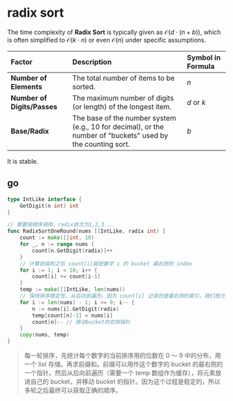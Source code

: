 # radix sort

The time complexity of **Radix Sort** is typically given as $\mathcal{O}(d \cdot (n+b))$, which is often simplified to $\mathcal{O}(k \cdot n)$ or even $\mathcal{O}(n)$ under specific assumptions.

| Factor                      | Description                                                                                                 | Symbol in Formula |
| :-------------------------- | :---------------------------------------------------------------------------------------------------------- | :---------------- |
| **Number of Elements**      | The total number of items to be sorted.                                                                     | $n$               |
| **Number of Digits/Passes** | The maximum number of digits (or length) of the longest item.                                               | $d$ or $k$        |
| **Base/Radix**              | The base of the number system (e.g., 10 for decimal), or the number of "buckets" used by the counting sort. | $b$               |

It is stable.

## go

```go
type IntLike interface {
	GetDigit(n int) int
}

// 需要按顺序调用，radix依次为1,2,3...
func RadixSortOneRound(nums []IntLike, radix int) {
	count := make([]int, 10)
	for _, n := range nums {
		count[n.GetDigit(radix)]++
	}
	// 计算前缀和之后 count[i]就是数字 i 的 bucket 最右侧的 index
	for i := 1; i < 10; i++ {
		count[i] += count[i-1]
	}
	temp := make([]IntLike, len(nums))
	// 保持排序稳定性，从后向前遍历。因为 count[i] 记录的是最右侧的索引。我们放元素的顺序也是从右向左
	for i := len(nums) - 1; i >= 0; i-- {
		n := nums[i].GetDigit(radix)
		temp[count[n]-1] = nums[i]
		count[n]-- // 移动bucket的右侧指针
	}
	copy(nums, temp)
}
```

> 每一轮排序，先统计每个数字的当前排序用的位数在 0 ～ 9 中的分布，用一个 list 存储。再求前缀和。前缀可以用作这个数字的 bucket 的最右侧的一个指针。然后从后向前遍历（需要一个 temp 数组作为缓存），将元素放进自己的 bucket，并移动 bucket 的指针。因为这个过程是稳定的，所以多轮之后最终可以获取正确的顺序。
